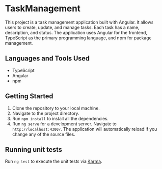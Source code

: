 # TaskManagement

This project is a task management application built with Angular. It allows users to create, update, and manage tasks. Each task has a name, description, and status. The application uses Angular for the frontend, TypeScript as the primary programming language, and npm for package management.

## Languages and Tools Used

- TypeScript
- Angular
- npm

## Getting Started

1. Clone the repository to your local machine.
2. Navigate to the project directory.
3. Run `npm install` to install all the dependencies.
4. Run `ng serve` for a development server. Navigate to `http://localhost:4300/`. The application will automatically reload if you change any of the source files.

## Running unit tests

Run `ng test` to execute the unit tests via [Karma](https://karma-runner.github.io).


